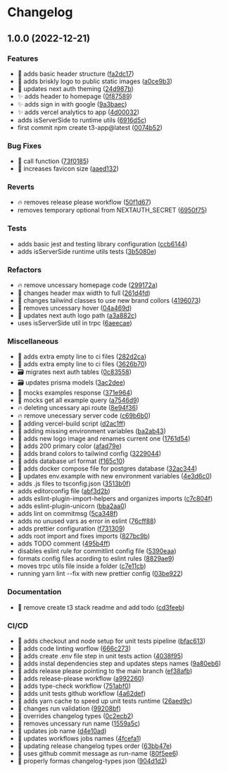 # Changelog

## 1.0.0 (2022-12-21)


### Features

* :construction: adds basic header structure ([fa2dc17](https://github.com/emiliosheinz/briskly/commit/fa2dc1766d98fa59d10a09b1c47d346c936ba3a3))
* :lipstick: adds briskly logo to public static images ([a0ce9b3](https://github.com/emiliosheinz/briskly/commit/a0ce9b306da014694a11b5b05f1b9bc5c8f17d08))
* :lipstick: updates next auth theming ([24d987b](https://github.com/emiliosheinz/briskly/commit/24d987b52f1a7e2a15f92efdfc0b085f514f6801))
* :sparkles: adds header to homepage ([0f87589](https://github.com/emiliosheinz/briskly/commit/0f8758987d9f7aac33e3edc0012c0e140e68a8c8))
* :sparkles: adds sign in with google ([9a3baec](https://github.com/emiliosheinz/briskly/commit/9a3baec695f49e49f5b2801a81ede5f76bfbf9eb))
* :sparkles: adds vercel analytics to app ([4d00032](https://github.com/emiliosheinz/briskly/commit/4d00032d31833e621ead9d6cd0b116b7f93422d2))
* adds isServerSide to runtime utils ([6916d5c](https://github.com/emiliosheinz/briskly/commit/6916d5c977d56e0e7be72398a8b706a43086663a))
* first commit npm create t3-app@latest ([0074b52](https://github.com/emiliosheinz/briskly/commit/0074b52ca17c1f09df127f6c35d211a70dd5d9dd))


### Bug Fixes

* :bug: call function ([73f0185](https://github.com/emiliosheinz/briskly/commit/73f0185e21df89d09b006c82a99bae0ba3ab9d02))
* :lipstick: increases favicon size ([aaed132](https://github.com/emiliosheinz/briskly/commit/aaed132c6372377498870488a4866609fa6aef69))


### Reverts

* :fire: removes release please workflow ([50f1d67](https://github.com/emiliosheinz/briskly/commit/50f1d670afc4d23a9de8aa4a2634ed801175c3af))
* removes temporary optional from NEXTAUTH_SECRET ([6950f75](https://github.com/emiliosheinz/briskly/commit/6950f7579c17c28f390f9039ba4e54b00747b8a9))


### Tests

* adds basic jest and testing library configuration ([ccb6144](https://github.com/emiliosheinz/briskly/commit/ccb614483b3ca1b9ea6d5fcf512569eb60581b79))
* adds isServerSide runtime utils tests ([3b5080e](https://github.com/emiliosheinz/briskly/commit/3b5080e0f57ee36ebf5d46f118b6857595ace5bb))


### Refactors

* :fire: remove uncessary homepage code ([299172a](https://github.com/emiliosheinz/briskly/commit/299172a7ef63b0aeab2f00058cc6355e56c44bc7))
* :lipstick: changes header max width to full ([261d4fd](https://github.com/emiliosheinz/briskly/commit/261d4fd5dd1900bdf927edfaa93c222d26b9383a))
* :lipstick: changes tailwind classes to use new brand collors ([4196073](https://github.com/emiliosheinz/briskly/commit/4196073b2689a926cc1c8b4b126cffa17484d6ed))
* :lipstick: removes uncessary hover ([04a469d](https://github.com/emiliosheinz/briskly/commit/04a469d66ca49ecc08c6e3930429a19b654c8b57))
* :lipstick: updates next auth logo path ([a3a882c](https://github.com/emiliosheinz/briskly/commit/a3a882c1284e4a1475b0c3f2b336174618ce9663))
* uses isServerSide util in trpc ([6aeecae](https://github.com/emiliosheinz/briskly/commit/6aeecae15a3cbecf776fdacf279f169fc7406932))


### Miscellaneous

* :art: adds extra empty line to ci files ([282d2ca](https://github.com/emiliosheinz/briskly/commit/282d2ca5a61c58c6994a1e3bcc7d70a885de74c9))
* :art: adds extra empty line to ci files ([3626b70](https://github.com/emiliosheinz/briskly/commit/3626b703256e4491d125a7e6a5427d836f1ea16a))
* :card_file_box: migrates next auth tables ([0c83558](https://github.com/emiliosheinz/briskly/commit/0c83558078df34d8da5c77f1a4434e33fe233182))
* :card_file_box: updates prisma models ([3ac2dee](https://github.com/emiliosheinz/briskly/commit/3ac2dee005a28c4c8c140e940df67104c42be00c))
* :clown_face: mocks examples response ([371e964](https://github.com/emiliosheinz/briskly/commit/371e964627bee48edba354653d65134826a1c56c))
* :clown_face: mocks get all example query ([a7546d9](https://github.com/emiliosheinz/briskly/commit/a7546d9cf7385ec4dbf817646fd880114d508a3d))
* :fire: deleting uncessary api route ([8e94f36](https://github.com/emiliosheinz/briskly/commit/8e94f36ad920711767932616205848024aad9bcf))
* :fire: remove unecessary server code ([c69b6b0](https://github.com/emiliosheinz/briskly/commit/c69b6b0ea37349e09c9fd028a81cdc28b53fbe60))
* :green_heart: adding vercel-build script ([d2ac1ff](https://github.com/emiliosheinz/briskly/commit/d2ac1ff95a93bc6d4414f3ec8b41e88bffacdd15))
* :hammer: adding missing environment variables ([ba2ab43](https://github.com/emiliosheinz/briskly/commit/ba2ab431f0055d113b0d44deb824cbc41d621578))
* :truck: adds new logo image and renames current one ([1761d54](https://github.com/emiliosheinz/briskly/commit/1761d54bb1d976b13ce4a640b762ce604fd36cfa))
* :wrench: adds 200 primary color ([afad79e](https://github.com/emiliosheinz/briskly/commit/afad79ef635840f3dfc39f7b3999ba4e2aeb7b46))
* :wrench: adds brand colors to tailwind config ([3229044](https://github.com/emiliosheinz/briskly/commit/3229044ee35a22d6d34ec4a0a514da234f798f18))
* :wrench: adds database url format ([f165c10](https://github.com/emiliosheinz/briskly/commit/f165c10c24372654517864b677f08e37da8b83ed))
* :wrench: adds docker compose file for postgres database ([32ac344](https://github.com/emiliosheinz/briskly/commit/32ac3443916f5144aac7f8a924ea55937b76286d))
* :wrench: updates env.example with new environment variables ([4e3d6c0](https://github.com/emiliosheinz/briskly/commit/4e3d6c01ef53f46ac905827358be3faf7440dc81))
* adds .js files to tsconfig.json ([3513b0f](https://github.com/emiliosheinz/briskly/commit/3513b0f79474cddfcebd5595438fb4bae9ad37f3))
* adds editorconfig file ([abf3d2b](https://github.com/emiliosheinz/briskly/commit/abf3d2b8707a5d9941a652e656773939889eb62a))
* adds eslint-plugin-import-helpers and organizes imports ([c7c804f](https://github.com/emiliosheinz/briskly/commit/c7c804f855296bd9edf8a8665bf08afe0c25acdb))
* adds eslint-plugin-unicorn ([bba2aa0](https://github.com/emiliosheinz/briskly/commit/bba2aa0eb70df3b0a4c4e87f17c1c9c8b17430a0))
* adds lint on commitmsg ([5ca348f](https://github.com/emiliosheinz/briskly/commit/5ca348feee7d090d52a0336870ade80d684a48c1))
* adds no unused vars as error in eslint ([76cff88](https://github.com/emiliosheinz/briskly/commit/76cff888527c86c9edf431dd9cea1272d06e0462))
* adds prettier configuration ([f731309](https://github.com/emiliosheinz/briskly/commit/f7313098bd44b66d4546c3a8344f52debfdd8c20))
* adds root import and fixes imports ([827bc9b](https://github.com/emiliosheinz/briskly/commit/827bc9b670a557b7bdd6483d0b8e66f7dfb3c574))
* adds TODO comment ([495b4ff](https://github.com/emiliosheinz/briskly/commit/495b4ffe1d482cc65f33f6ae5b0e8a6e034444b6))
* disables eslint rule for commitlint config file ([5390eaa](https://github.com/emiliosheinz/briskly/commit/5390eaa8fb236325107abfd7ce89004cf5144409))
* formats config files acording to eslint rules ([8829ae9](https://github.com/emiliosheinz/briskly/commit/8829ae9105ceecca5083e59b4f682b374c2f37e4))
* moves trpc utils file inside a folder ([c7e11cb](https://github.com/emiliosheinz/briskly/commit/c7e11cb0dc5e4a23c8ba0af76d68f59b376db950))
* running yarn lint --fix with new prettier config ([03be922](https://github.com/emiliosheinz/briskly/commit/03be9222a7d20f1cd8f1e4b54174eb434532ba03))


### Documentation

* :memo: remove create t3 stack readme and add todo ([cd3feeb](https://github.com/emiliosheinz/briskly/commit/cd3feebfb880cffcccdbce8ba5a606385426db9e))


### CI/CD

* :construction_worker: adds checkout and node setup for unit tests pipeline ([bfac613](https://github.com/emiliosheinz/briskly/commit/bfac61367389b093f7b1194d12b72877cbfceaed))
* :construction_worker: adds code linting worflow ([666c273](https://github.com/emiliosheinz/briskly/commit/666c2739fd293b0a52bddf0db54824ef5b770a59))
* :construction_worker: adds create .env file step in unit tests action ([4038f95](https://github.com/emiliosheinz/briskly/commit/4038f9516a88fca86edb2797bf93d1df570ee83d))
* :construction_worker: adds instal dependencies step and updates steps names ([9a80eb6](https://github.com/emiliosheinz/briskly/commit/9a80eb6c5d2e1e73fd060d3607d177032db9040a))
* :construction_worker: adds release please pointing to the main branch ([ef38afb](https://github.com/emiliosheinz/briskly/commit/ef38afb75cf7fc6400ed7b7a809ecbf7eb48c852))
* :construction_worker: adds release-please workflow ([a992260](https://github.com/emiliosheinz/briskly/commit/a992260c1c2bc8e945fffaab2357de5bfd7d53fd))
* :construction_worker: adds type-check workflow ([751abf0](https://github.com/emiliosheinz/briskly/commit/751abf0d3a4e1a12a187ed7ab62a84c9dbd4cc7e))
* :construction_worker: adds unit tests github workflow ([4a62def](https://github.com/emiliosheinz/briskly/commit/4a62deff537fe0158d599fa32ab435d94657c326))
* :construction_worker: adds yarn cache to speed up unit tests runtime ([26aed9c](https://github.com/emiliosheinz/briskly/commit/26aed9cd9737116983de87ceacba7414772feacf))
* :construction_worker: changes run validation ([99208bf](https://github.com/emiliosheinz/briskly/commit/99208bf6a6b0ff371b2b80c7927f2f9a4b55def4))
* :construction_worker: overrides changelog types ([0c2ecb2](https://github.com/emiliosheinz/briskly/commit/0c2ecb2834b22d0f5b3776e3373dd7c0908b8d3f))
* :construction_worker: removes uncessary run name ([1559a5c](https://github.com/emiliosheinz/briskly/commit/1559a5c8f6349bc8169895f8fcba3c48b436d01f))
* :construction_worker: updates job name ([d4e10ad](https://github.com/emiliosheinz/briskly/commit/d4e10ada12015c68087cfffc90dfab7ade99f6e1))
* :construction_worker: updates workflows jobs names ([4fcefa1](https://github.com/emiliosheinz/briskly/commit/4fcefa10f12adc6c71de58ef91951c0cbc34e332))
* :construction_worker: updating release changelog types order ([63bb47e](https://github.com/emiliosheinz/briskly/commit/63bb47e92189c985bf4d6d557c885759bca65515))
* :construction_worker: uses github commit message as run-name ([80f5ee6](https://github.com/emiliosheinz/briskly/commit/80f5ee6edc7422751f1f68d4f069c5aea4d99678))
* :green_heart: properly formas changelog-types json ([904d1d2](https://github.com/emiliosheinz/briskly/commit/904d1d242b54225912a8be0bfa19a50df1baf521))
